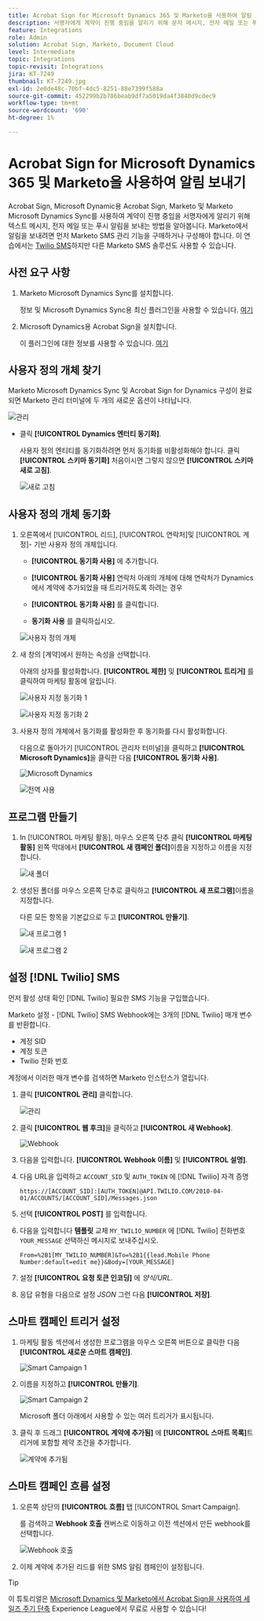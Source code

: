 ```yaml
---
title: Acrobat Sign for Microsoft Dynamics 365 및 Marketo을 사용하여 알림 보내기
description: 서명자에게 계약이 진행 중임을 알리기 위해 문자 메시지, 전자 메일 또는 푸시 알림을 보내는 방법을 알아봅니다.
feature: Integrations
role: Admin
solution: Acrobat Sign, Marketo, Document Cloud
level: Intermediate
topic: Integrations
topic-revisit: Integrations
jira: KT-7249
thumbnail: KT-7249.jpg
exl-id: 2e0de48c-70bf-4dc5-8251-88e7399f588a
source-git-commit: 452299b2b786beab9df7a5019da4f3840d9cdec9
workflow-type: tm+mt
source-wordcount: '690'
ht-degree: 1%

---
```


# Acrobat Sign for Microsoft Dynamics 365 및 Marketo을 사용하여 알림 보내기

Acrobat Sign, Microsoft Dynamic용 Acrobat Sign, Marketo 및 Marketo Microsoft Dynamics Sync를 사용하여 계약이 진행 중임을 서명자에게 알리기 위해 텍스트 메시지, 전자 메일 또는 푸시 알림을 보내는 방법을 알아봅니다. Marketo에서 알림을 보내려면 먼저 Marketo SMS 관리 기능을 구매하거나 구성해야 합니다. 이 연습에서는 [Twilio SMS](https://launchpoint.marketo.com/twilio/twilio-sms-for-marketo/)하지만 다른 Marketo SMS 솔루션도 사용할 수 있습니다.

## 사전 요구 사항

1. Marketo Microsoft Dynamics Sync를 설치합니다.

   정보 및 Microsoft Dynamics Sync용 최신 플러그인을 사용할 수 있습니다. [여기](https://experienceleague.adobe.com/docs/marketo/using/product-docs/crm-sync/microsoft-dynamics/marketo-plugin-releases-for-microsoft-dynamics.html)

1. Microsoft Dynamics용 Acrobat Sign을 설치합니다.

   이 플러그인에 대한 정보를 사용할 수 있습니다. [여기](https://helpx.adobe.com/ca/sign/using/microsoft-dynamics-integration-installation-guide.html)

## 사용자 정의 개체 찾기

Marketo Microsoft Dynamics Sync 및 Acrobat Sign for Dynamics 구성이 완료되면 Marketo 관리 터미널에 두 개의 새로운 옵션이 나타납니다.

![관리](assets/adminTerminal.png)

* 클릭 **[!UICONTROL Dynamics 엔터티 동기화]**.

  사용자 정의 엔티티를 동기화하려면 먼저 동기화를 비활성화해야 합니다. 클릭 **[!UICONTROL 스키마 동기화]** 처음이시면 그렇지 않으면 **[!UICONTROL 스키마 새로 고침]**.

  ![새로 고침](assets/refreshSchema.png)

## 사용자 정의 개체 동기화

1. 오른쪽에서 [!UICONTROL 리드], [!UICONTROL 연락처]및 [!UICONTROL 계정]- 기반 사용자 정의 개체입니다.

   * **[!UICONTROL 동기화 사용]** 에 추가합니다.

   * **[!UICONTROL 동기화 사용]** 연락처 아래의 개체에 대해 연락처가 Dynamics에서 계약에 추가되었을 때 트리거하도록 하려는 경우

   * **[!UICONTROL 동기화 사용]** 를 클릭합니다.

   * **동기화 사용** 를 클릭하십시오.

   ![사용자 정의 개체](assets/enableSyncDynamics.png)

1. 새 창의 [계약]에서 원하는 속성을 선택합니다.

   아래의 상자를 활성화합니다. **[!UICONTROL 제한]** 및 **[!UICONTROL 트리거]** 를 클릭하여 마케팅 활동에 알립니다.

   ![사용자 지정 동기화 1](assets/entitySync1.png)

   ![사용자 지정 동기화 2](assets/entitySync2.png)

1. 사용자 정의 개체에서 동기화를 활성화한 후 동기화를 다시 활성화합니다.

   다음으로 돌아가기 [!UICONTROL 관리자 터미널]을 클릭하고 **[!UICONTROL Microsoft Dynamics]**&#x200B;을 클릭한 다음 **[!UICONTROL 동기화 사용]**.

   ![Microsoft Dynamics](assets/microsoftDynamics.png)

   ![전역 사용](assets/enableGlobalDynamics.png)

## 프로그램 만들기

1. In [!UICONTROL 마케팅 활동], 마우스 오른쪽 단추 클릭 **[!UICONTROL 마케팅 활동]** 왼쪽 막대에서 **[!UICONTROL 새 캠페인 폴더]**&#x200B;이름을 지정하고 이름을 지정합니다.

   ![새 폴더](assets/newFolder.png)

1. 생성된 폴더를 마우스 오른쪽 단추로 클릭하고 **[!UICONTROL 새 프로그램]**&#x200B;이름을 지정합니다.

   다른 모든 항목을 기본값으로 두고 **[!UICONTROL 만들기]**.

   ![새 프로그램 1](assets/newProgram1.png)

   ![새 프로그램 2](assets/newProgram2.png)

## 설정 [!DNL Twilio] SMS

먼저 활성 상태 확인 [!DNL Twilio] 필요한 SMS 기능을 구입했습니다.

Marketo 설정 - [!DNL Twilio] SMS Webhook에는 3개의 [!DNL Twilio] 매개 변수를 반환합니다.

* 계정 SID
* 계정 토큰
* Twilio 전화 번호

계정에서 이러한 매개 변수를 검색하면 Marketo 인스턴스가 열립니다.

1. 클릭 **[!UICONTROL 관리]** 클릭합니다.

   ![관리](assets/adminTab.png)

1. 클릭 **[!UICONTROL 웹 후크]**&#x200B;을 클릭하고 **[!UICONTROL 새 Webhook]**.

   ![Webhook](assets/webhooks.png)

1. 다음을 입력합니다. **[!UICONTROL Webhook 이름]** 및 **[!UICONTROL 설명]**.

1. 다음 URL을 입력하고 `ACCOUNT_SID` 및 `AUTH_TOKEN` 에 [!DNL Twilio] 자격 증명

   ```
   https://[ACCOUNT_SID]:[AUTH_TOKEN]@API.TWILIO.COM/2010-04-01/ACCOUNTS/[ACCOUNT_SID]/Messages.json
   ```

1. 선택 **[!UICONTROL POST]** 를 입력합니다.

1. 다음을 입력합니다 **템플릿** 교체 `MY_TWILIO_NUMBER` 에 [!DNL Twilio] 전화번호 `YOUR_MESSAGE` 선택하신 메시지로 보내주십시오.

   ```
   From=%2B1[MY_TWILIO_NUMBER]&To=%2B1{{lead.Mobile Phone Number:default=edit me}}&Body=[YOUR_MESSAGE]
   ```

1. 설정 **[!UICONTROL 요청 토큰 인코딩]** 에 *양식/URL*.

1. 응답 유형을 다음으로 설정 *JSON* 그런 다음 **[!UICONTROL 저장]**.

## 스마트 캠페인 트리거 설정

1. 마케팅 활동 섹션에서 생성한 프로그램을 마우스 오른쪽 버튼으로 클릭한 다음 **[!UICONTROL 새로운 스마트 캠페인]**.

   ![Smart Campaign 1](assets/smartCampaign1.png)

1. 이름을 지정하고 **[!UICONTROL 만들기]**.

   ![Smart Campaign 2](assets/smartCampaign3.png)

   Microsoft 폴더 아래에서 사용할 수 있는 여러 트리거가 표시됩니다.

1. 클릭 후 드래그 **[!UICONTROL 계약에 추가됨]** 에 **[!UICONTROL 스마트 목록]**&#x200B;트리거에 포함할 제약 조건을 추가합니다.

   ![계약에 추가됨](assets/addedToAgreementDynamics.png)

## 스마트 캠페인 흐름 설정

1. 오른쪽 상단의 **[!UICONTROL 흐름]** 탭 [!UICONTROL Smart Campaign].

   를 검색하고 **Webhook 호출** 캔버스로 이동하고 이전 섹션에서 만든 webhook를 선택합니다.

   ![Webhook 호출](assets/callWebhook.png)

1. 이제 계약에 추가된 리드를 위한 SMS 알림 캠페인이 설정됩니다.
>[!TIP]
>
>이 튜토리얼은 [Microsoft Dynamics 및 Marketo에서 Acrobat Sign을 사용하여 세일즈 주기 단축](https://experienceleague.adobe.com/?recommended=Sign-U-1-2021.1) Experience League에서 무료로 사용할 수 있습니다!